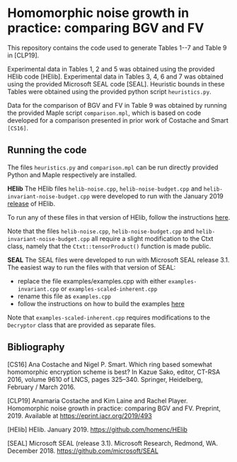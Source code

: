 Homomorphic noise growth in practice: comparing BGV and FV
==========================================================

This repository contains the code used to generate Tables 1--7 and Table 9 in [CLP19].

Experimental data in Tables 1, 2 and 5 was obtained using the provided HElib code [HElib]. Experimental data in Tables 3, 4, 6 and 7 was obtained using the provided Microsoft SEAL code [SEAL]. Heuristic bounds in these Tables were obtained using the provided python script `heuristics.py`.

Data for the comparison of BGV and FV in Table 9 was obtained by running the provided Maple script `comparison.mpl`, which is based on code developed for a comparison presented in prior work of Costache and Smart `[CS16]`.

Running the code
----------------

The files `heuristics.py` and `comparison.mpl` can be run directly provided Python and Maple respectively are installed.

**HElib**
The HElib files `helib-noise.cpp`, `helib-noise-budget.cpp` and `helib-invariant-noise-budget.cpp` were developed to run with the January 2019 [release](https://github.com/shaih/HElib/commits/1.0.0-beta0-Jan2019) of HElib. 

To run any of these files in that version of HElib, follow the instructions [here](https://github.com/shaih/HElib/blob/e1edb4d6088a4103fc5b739b6e89e644627fea9f/INSTALL.txt). 

Note that the files `helib-noise.cpp`, `helib-noise-budget.cpp` and `helib-invariant-noise-budget.cpp` all require a slight modification to the Ctxt class, namely that the `Ctxt::tensorProduct()` function is made public.

**SEAL**
The SEAL files were developed to run with Microsoft SEAL release 3.1. The easiest way to run the files with that version of SEAL:
- replace the file examples/examples.cpp with either `examples-invariant.cpp` or `examples-scaled-inherent.cpp`
- rename this file as `examples.cpp`
- follow the instructions on how to build the examples [here](https://github.com/microsoft/SEAL/blob/aa7bf57aa11a91d9ca8712816550ae68793add99/README.md)

Note that `examples-scaled-inherent.cpp` requires modifications to the `Decryptor` class that are provided as separate files.

Bibliography
------------

[CS16] Ana Costache and Nigel P. Smart. Which ring based somewhat homomorphic encryption scheme is best? In Kazue Sako, editor, CT-RSA 2016, volume 9610 of LNCS, pages 325–340. Springer, Heidelberg, February / March 2016.

[CLP19] Anamaria Costache and Kim Laine and Rachel Player. Homomorphic noise growth in practice: comparing BGV and FV. Preprint, 2019. Available at https://eprint.iacr.org/2019/493

[HElib] HElib. January 2019. https://github.com/homenc/HElib

[SEAL] Microsoft SEAL (release 3.1). Microsoft Research, Redmond, WA. December 2018. https://github.com/microsoft/SEAL